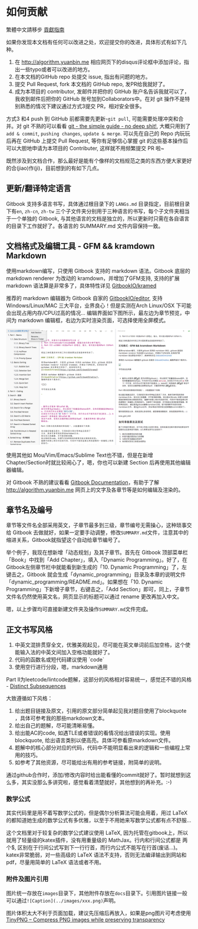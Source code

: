 # 如何贡献

繁體中文請移步 [貢獻指南](https://github.com/billryan/algorithm-exercise/blob/master/contributing_zh-tw.md)

如果你发现本文档有任何可以改进之处，欢迎提交你的改进，具体形式有如下几种。

1. 在 <http://algorithm.yuanbin.me> 相应网页下的disqus评论框中添加评论，指出一些typo或者可以改进的地方。
2. 在本文档的GitHub repo 处提交 issue, 指出有问题的地方。
3. 提交 Pull Request, fork 本文档的 GitHub repo, 发PR给我就好了。
4. 成为本项目的 contributor, 发邮件并把你的 GitHub 账户名告诉我就可以了，我收到邮件后把你的 GitHub 账号加到Collaborators中。在对 git 操作不是特别熟悉的情况下建议通过方式3提交 PR，相对安全很多。

方式3 和4 push 到 GitHub 前都需要先更新-`git pull`, 可能需要处理冲突和合并。对 git 不熟的可以看看 [git - the simple guide - no deep shit!](http://rogerdudler.github.io/git-guide/), 大概只用到了 `add & commit`, `pushing changes`, `update & merge`. 可以先在自己的 Repo 内玩玩后再在 GitHub 上提交 Pull Request, 等你有足够信心掌握 git 的这些基本操作后可以大胆地申请为本项目的 Contributer, 这样就不用频繁提交 PR 啦~

既然涉及到文档合作，那么最好是能有个像样的文档规范之类的东西方便大家更好的合(jiao)作(ji)，目前想到的有如下几点。

## 更新/翻译特定语言

Gitbook 支持多语言书写，具体通过根目录下的 `LANGs.md` 目录指定，目前根目录下有`en`, `zh-cn`, `zh-tw` 三个子文件夹分别用于三种语言的书写，每个子文件夹相当于一个单独的 Gitbook, 与其他语言的文档是独立的，所以更新时只需在各自语言的目录下工作就好了。各语言的 SUMMARY.md 文件内容保持一致。

## 文档格式及编辑工具 - GFM && kramdown Markdown

使用markdown编写，只使用 Gitbook 支持的 markdown 语法。Gitbook 底层的 markdown renderer 为改动的 kramdown，并增加了GFM支持, 支持的扩展 markdown 语法算是非常多了，具体特性详见 [GitbookIO/kramed](https://github.com/GitbookIO/kramed)

推荐的 markdown 编辑器为 Gitbook 自家的 [GitbookIO/editor](https://github.com/GitbookIO/editor), 支持 Windows/Linux/MAC 三大平台，业界良心！但是实测在Arch Linux/OSX 下可能会出现占用内存/CPU过高的情况... 编辑界面如下图所示，最左边为章节预览，中间为 markdown 编辑框，右边为实时渲染页面，可选择使用全屏模式。

![Gitbook Editor](./images/gitbook_editor.png)

使用其他如 Mou/Vim/Emacs/Sublime Text也不错，但是在新增Chapter/Section时就比较闹心了，嗯，你也可以新建 Section 后再使用其他编辑器编辑。

对 Gitbook 不熟的建议看看 [Gitbook Documentation](http://help.gitbook.com/)，有助于了解 http://algorithm.yuanbin.me 网页上的文字及各章节等是如何编辑及渲染的。

## 章节名及编号

章节等文件名全部采用英文，子章节最多到三级，章节编号无需操心，这种琐事交给 Gitbook 去做就好，如果一定要手动调整，修改`SUMMARY.md`文件，注意其中的缩进关系，Gitbook就指望这个自动给章节编号了。

举个例子，我现在想新增「动态规划」及其子章节。首先在 Gitbook 顶部菜单栏「Book」中找到「Add Chapter」，填入「Dynamic Programming」。好了，在Gitbook左侧章节栏中就能看到新生成的「10. Dynamic Programming」了，左键击之，Gitbook 就会生成「dynamic_programming」目录及本章的说明文件「dynamic_programming/README.md」。如果想在「10. Dynamic Programming」下新增子章节，右键击之，「Add Section」即可，同上，子章节文件名仍然使用英文名，网页显示的标题可以通过 rename 更改再加入中文。

嗯，以上步骤均可直接新建文件夹及操作`SUMMARY.md`文件完成。

## 正文书写风格

1. 中英文混排贯穿全文，优雅美观起见，尽可能在英文单词前后加空格，这个使能输入法的中英文间加入空格功能就好了。
2. 代码的函数名或短代码建议使用 \`code\`
3. 使用空行进行分段，嗯，markdown通用

Part II为leetcode/lintcode题解，这部分的风格相对容易统一，感觉还不错的风格 - [Distinct Subsequences](https://github.com/billryan/algorithm-exercise/blob/master/zh-cn/dynamic_programming/distinct_subsequences.md)

大致遵循如下风格：

1. 给出题目链接及原文，引用的原文部分简单起见我对题目使用了blockquote ，具体可参考我的那些markdown文本。
2. 给出自己的题解，尽可能清晰易懂。
3. 给出能AC的code, 如遇TLE或者错误的看情况给出错误的实现。使用blockquote, 给出语言类别以便高亮。具体可参看原markdown文件。
4. 题解中的核心部分对应的代码，代码中不能明显看出来的逻辑和一些编程上常用的技巧。
5. 如参考了其他资源，尽可能给出有用的参考链接，附简单的说明。

通过github合作时，添加/修改内容时给出能看懂的commit就好了。暂时就想到这么多，其实没那么多讲究啦，感觉看着清楚就好，其他想到的再补充。:-)

### 数学公式

其实代码里是用不着写数学公式的，但是偶尔分析算法可能会用着，用过 LaTeX 的都知道她生成的数学公式有多优雅，以至于不用她来写数学公式都有点不舒服...

这个文档里对于较复杂的数学公式建议使用 LaTeX, 因为托管在gitbook上，所以就用了轻量级的katex插件，没有用重量级的 MathJax。行内和行间公式都是 两个$, 区别在于行间公式写到下一行行首，而行内公式不能写在行首(废话...)。katex非常脆弱，对一些高级的 LaTeX 语法不支持，否则无法编译输出到网站和pdf，尽量用简单的 LaTeX 语法或者不用。

### 附件及图片引用

图片统一存放在`images`目录下，其他附件存放在`docs`目录下。引用图片链接一般可以通过`![Caption](../images/xxx.png)`声明。

图片体积太大不利于页面加载，建议先压缩后再放入，如果是png图片可考虑使用 [TinyPNG – Compress PNG images while preserving transparency](https://tinypng.com/)
